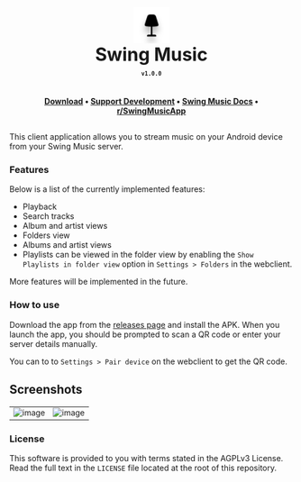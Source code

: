 <div align="center" style="display: flex; justify-content: center; align-items: center;">
  <img class="lo" src='.github/images/logo-fill.light.svg' style="height: 4rem">
</div>
<div align="center" style="font-size: 2rem"><b>Swing Music</b></div>

<div align="center"><b><sub><code>v1.0.0</code></sub></b></div>

**<div align="center" style="padding-top: 1.25rem">[Download](https://swingmx.com/downloads) • <a href="https://github.com/sponsors/swingmx" target="_blank">Support Development</a> • [Swing Music Docs](https://swingmx.com/guide/introduction.html) • [r/SwingMusicApp](https://www.reddit.com/r/SwingMusicApp)</div>**

##

This client application allows you to stream music on your Android device from your Swing Music server.

### Features

Below is a list of the currently implemented features:

- Playback
- Search tracks
- Album and artist views
- Folders view
- Albums and artist views
- Playlists can be viewed in the folder view by enabling the `Show Playlists in folder view` option in `Settings > Folders` in the webclient.

More features will be implemented in the future.

### How to use

Download the app from the [releases page](https://github.com/swingmx/android/releases) and install the APK. When you launch the app, you should be prompted to scan a QR code or enter your server details manually.

You can to to `Settings > Pair device` on the webclient to get the QR code.

## Screenshots

<table>
  <tr>
    <td>
      <img src="https://github.com/swingmx/android/assets/54077752/0344f6f9-dd70-4a4f-adf9-2a883758af28" width="320" alt="image" />
    </td>
    <td>
      <img src="https://github.com/swingmx/android/assets/54077752/59649546-295b-4e40-8e3e-8e03dd1f7dd7" width="320" alt="image" />
    </td>
  </tr>
<!--   
  <tr>
    <td>
      <img src="https://github.com/swingmx/android/assets/54077752/de0abb9d-95ed-4e2f-91ff-20dbf5288809" width="320" alt="image" />
    </td>
    <td>
      <img src="" width="320" alt="" />
    </td>
  </tr> -->
</table>

<!-- [![wakatime](https://wakatime.com/badge/user/99206146-a1fc-4be5-adc8-c2351f27ecef/project/018e7aae-f9e9-42e9-99e1-fc381580884d.svg)](https://wakatime.com/badge/user/99206146-a1fc-4be5-adc8-c2351f27ecef/project/018e7aae-f9e9-42e9-99e1-fc381580884d) -->

### License

This software is provided to you with terms stated in the AGPLv3 License. Read the full text in the `LICENSE` file located at the root of this repository.
